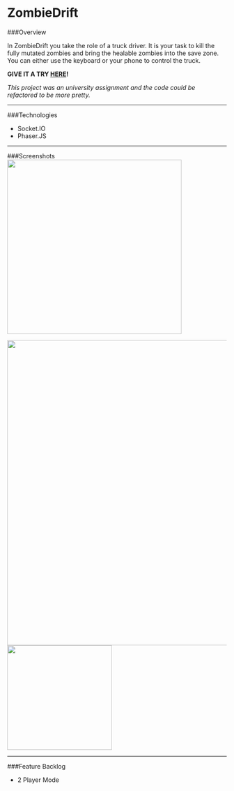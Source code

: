 # ZombieDrift

###Overview

In ZombieDrift you take the role of a truck driver. It is your task to kill the fully mutated zombies and bring the healable zombies into the save zone. You can either use the keyboard or your phone to control the truck.

**GIVE IT A TRY [HERE](http://mobilecomputingwebsite.azurewebsites.net)!**

*This project was an university assignment and the code could be refactored to be more pretty.*

----------
###Technologies

* Socket.IO
* Phaser.JS

----------

###Screenshots
<kbd width="70%">
<img src="http://tobias-roeddiger.com/assets/images/inUsage.jpg" width="400px"/>
</kbd>

<kbd width="70%">
<img src="http://tobias-roeddiger.com/assets/images/MCdesktop.png" width="700px"/>
</kbd>
<kbd width="30%">
<img src="http://tobias-roeddiger.com/assets/images/MCphone.png" width="240px"/>
</kbd>

----------

###Feature Backlog
- 2 Player Mode
